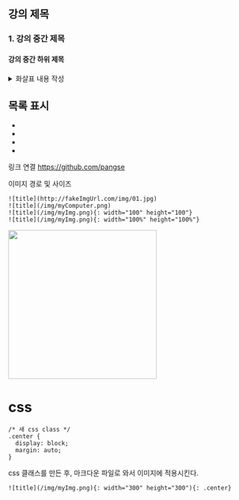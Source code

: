 ## 강의 제목

### 1. 강의 중간 제목

####  강의 중간 하위 제목


<details><summary>
화살표 내용 작성 
</summary>

주석
*Write here!*
</details>



목록 표시
-
-
-
-
-


링크 연결
https://github.com/pangse

이미지 경로  및 사이즈
```
![title](http://fakeImgUrl.com/img/01.jpg)
![title](/img/myComputer.png)
![title](/img/myImg.png){: width="100" height="100"}
![title](/img/myImg.png){: width="100%" height="100%"}
```

<img src="https://pangse.github.io/assets/img/about-bg.jpg" width="300" height="300">

# css

```
/* 새 css class */
.center {
  display: block;
  margin: auto;
}
```
css 클래스를 만든 후, 마크다운 파일로 와서 이미지에 적용시킨다.


```
![title](/img/myImg.png){: width="300" height="300"){: .center}
```






